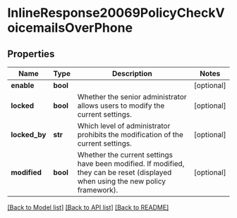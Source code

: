 # InlineResponse20069PolicyCheckVoicemailsOverPhone

## Properties
Name | Type | Description | Notes
------------ | ------------- | ------------- | -------------
**enable** | **bool** |  | [optional] 
**locked** | **bool** | Whether the senior administrator allows users to modify the current settings. | [optional] 
**locked_by** | **str** | Which level of administrator prohibits the modification of the current settings. | [optional] 
**modified** | **bool** | Whether the current settings have been modified. If modified, they can be reset (displayed when using the new policy framework). | [optional] 

[[Back to Model list]](../README.md#documentation-for-models) [[Back to API list]](../README.md#documentation-for-api-endpoints) [[Back to README]](../README.md)

